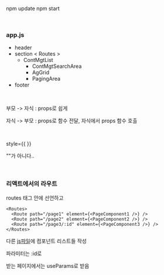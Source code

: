 npm update
npm start

<br/>

### app.js

- header
- section
  < Routes >
  - ContMgtList
    - ContMgtSearchArea
    - AgGrid
    - PagingArea
- footer

<br/>

부모 -> 자식 : props로 쉽게

자식 -> 부모 : props로 함수 전달, 자식에서 props 함수 호출

<br/>

style={{ }}

""가 아니다..

<br/>

### 리액트에서의 라우트

routes 태그 안에 선언하고

    <Routes>
      <Route path="/page1" element={<PageComponent1 />} />
      <Route path="/page2" element={<PageComponent2 />} />
      <Route path="/page3/:id" element={<PageComponent3 />} />
    </Routes>

다른 [js파일](/src/routes/index.js)에 컴포넌트 리스트들 작성

파라미터는 :id로

받는 페이지에서는 useParams로 받음
